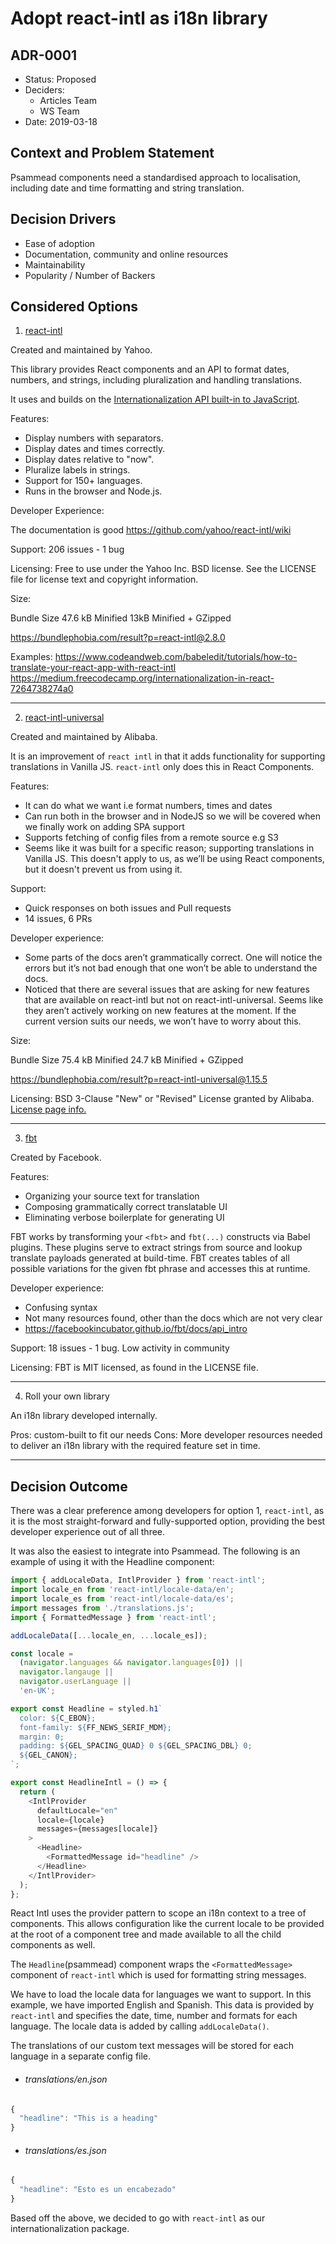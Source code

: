 # Adopt react-intl as i18n library
## ADR-0001

* Status: Proposed
* Deciders:
  * Articles Team
  * WS Team
* Date: 2019-03-18

## Context and Problem Statement

Psammead components need a standardised approach to localisation, including date and time formatting and string translation.

## Decision Drivers

* Ease of adoption
* Documentation, community and online resources
* Maintainability
* Popularity / Number of Backers

## Considered Options

1. [react-intl](https://github.com/yahoo/react-intl)

Created and maintained by Yahoo.

This library provides React components and an API to format dates, numbers, and strings, including pluralization and handling translations.

It uses and builds on the [Internationalization API built-in to JavaScript](https://developer.mozilla.org/en-US/docs/Web/JavaScript/Reference/Global_Objects/Intl).

Features:
* Display numbers with separators.
* Display dates and times correctly.
* Display dates relative to "now".
* Pluralize labels in strings.
* Support for 150+ languages.
* Runs in the browser and Node.js.

Developer Experience:

The documentation is good https://github.com/yahoo/react-intl/wiki

Support: 206 issues - 1 bug

Licensing: Free to use under the Yahoo Inc. BSD license. See the LICENSE file for license text and copyright information.

Size:

Bundle Size
47.6 kB Minified
13kB Minified + GZipped

https://bundlephobia.com/result?p=react-intl@2.8.0

Examples:
https://www.codeandweb.com/babeledit/tutorials/how-to-translate-your-react-app-with-react-intl
https://medium.freecodecamp.org/internationalization-in-react-7264738274a0

---

2. [react-intl-universal](https://github.com/alibaba/react-intl-universal)

Created and maintained by Alibaba.

It is an improvement of `react intl` in that it adds functionality for supporting translations in Vanilla JS. `react-intl` only does this in React Components.

Features:
* It can do what we want i.e format numbers, times and dates
* Can run both in the browser and in NodeJS so we will be covered when we finally work on adding SPA support
* Supports fetching of config files from a remote source e.g S3
* Seems like it was built for a specific reason; supporting translations in Vanilla JS. This doesn't apply to us, as we’ll be using React components, but it doesn't prevent us from using it.

Support:
* Quick responses on both issues and Pull requests
* 14 issues, 6 PRs


Developer experience:
* Some parts of the docs aren’t grammatically correct. One will notice the errors but it’s not bad enough that one won’t be able to understand the docs.
* Noticed that there are several issues that are asking for new features that are available on react-intl but not on react-intl-universal. Seems like they aren’t actively working on new features at the moment. If the current version suits our needs, we won’t have to worry about this.

Size:

Bundle Size
75.4 kB Minified
24.7 kB Minified + GZipped

https://bundlephobia.com/result?p=react-intl-universal@1.15.5

Licensing: BSD 3-Clause "New" or "Revised" License granted by Alibaba. [License page info.](https://github.com/alibaba/react-intl-universal/blob/master/LICENSE.md)

---

3. [fbt](https://github.com/facebookincubator/fbt)

Created by Facebook.

Features:
* Organizing your source text for translation
* Composing grammatically correct translatable UI
* Eliminating verbose boilerplate for generating UI

FBT works by transforming your `<fbt>` and `fbt(...)` constructs via Babel plugins. These plugins serve to extract strings from source and lookup translate payloads generated at build-time. FBT creates tables of all possible variations for the given fbt phrase and accesses this at runtime.

Developer experience:

* Confusing syntax
* Not many resources found, other than the docs which are not very clear
* https://facebookincubator.github.io/fbt/docs/api_intro

Support: 18 issues - 1 bug. Low activity in community

Licensing: FBT is MIT licensed, as found in the LICENSE file.

---
4. Roll your own library

An i18n library developed internally.

Pros: custom-built to fit our needs
Cons: More developer resources needed to deliver an i18n library with the required feature set in time.

---

## Decision Outcome

There was a clear preference among developers for option 1, `react-intl`, as it is the most straight-forward and fully-supported option, providing the best developer experience out of all three. 

It was also the easiest to integrate into Psammead. The following is an example of using it with the Headline component:

```javascript
import { addLocaleData, IntlProvider } from 'react-intl'; 
import locale_en from 'react-intl/locale-data/en'; 
import locale_es from 'react-intl/locale-data/es'; 
import messages from './translations.js'; 
import { FormattedMessage } from 'react-intl'; 

addLocaleData([...locale_en, ...locale_es]);

const locale = 
  (navigator.languages && navigator.languages[0]) || 
  navigator.langauge ||
  navigator.userLanguage ||
  'en-UK';

export const Headline = styled.h1`
  color: ${C_EBON};
  font-family: ${FF_NEWS_SERIF_MDM};
  margin: 0;
  padding: ${GEL_SPACING_QUAD} 0 ${GEL_SPACING_DBL} 0;
  ${GEL_CANON};
`;

export const HeadlineIntl = () => {
  return (
    <IntlProvider
      defaultLocale="en"
      locale={locale}
      messages={messages[locale]}
    >
      <Headline>
        <FormattedMessage id="headline" />
      </Headline>
    </IntlProvider>
  );
};
```

React Intl uses the provider pattern to scope an i18n context to a tree of components. This allows configuration like the current locale to be provided at the root of a component tree and made available to all the child components as well.

The `Headline`(psammead) component wraps the `<FormattedMessage>` component of `react-intl` which is used for formatting string messages.

We have to load the locale data for languages we want to support. In this example, we have imported English and Spanish. This data is provided by `react-intl` and specifies the date, time, number and formats for each language. The locale data is added by calling `addLocaleData()`.

The translations of our custom text messages will be stored for each language in a separate config file.

- ###### translations/en.json
```javascript
{
  "headline": "This is a heading"
}
```

- ###### translations/es.json
```javascript
{
  "headline": "Esto es un encabezado"
}
```

Based off the above, we decided to go with `react-intl` as our internationalization package.
